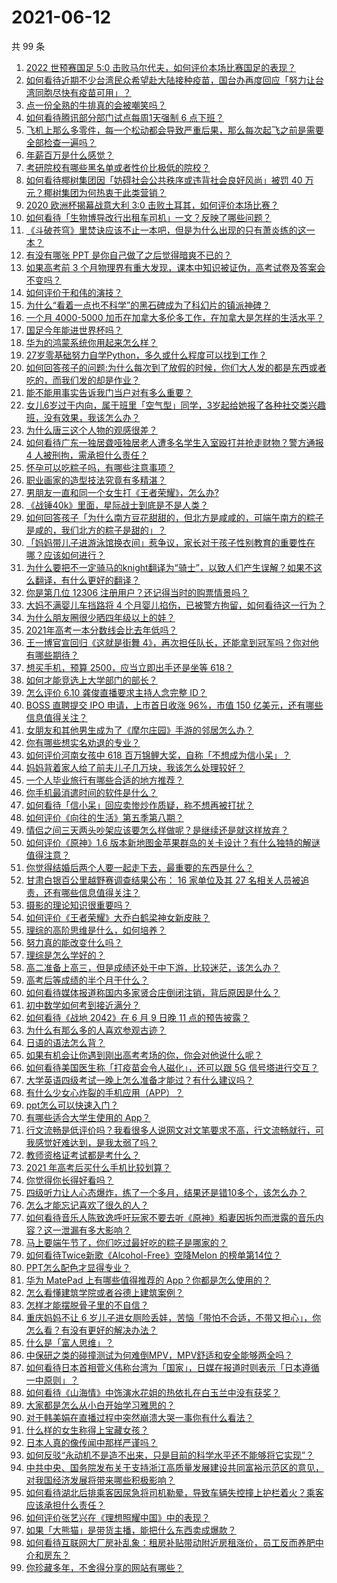 # 2021-06-12

共 99 条

<!-- BEGIN -->
<!-- 最后更新时间 Sat Jun 12 2021 11:06:38 GMT+0800 (China Standard Time) -->

1. [2022 世预赛国足 5:0
   击败马尔代夫，如何评价本场比赛国足的表现？](https://www.zhihu.com/question/464568249)
2. [如何看待近期不少台湾民众希望赴大陆接种疫苗，国台办再度回应「努力让台湾同胞尽快有疫苗可用」？](https://www.zhihu.com/question/464418798)
3. [点一份全熟的牛排真的会被嘲笑吗？](https://www.zhihu.com/question/58762730)
4. [如何看待腾讯部分部门试点每周1天强制 6 点下班？](https://www.zhihu.com/question/464450515)
5. [飞机上那么多零件，每一个松动都会导致严重后果，那么每次起飞之前是需要全部检查一遍吗？](https://www.zhihu.com/question/463612668)
6. [年薪百万是什么感觉？](https://www.zhihu.com/question/394637216)
7. [考研院校有哪些黑名单或者性价比极低的院校？](https://www.zhihu.com/question/280848134)
8. [如何看待椰树集团因「妨碍社会公共秩序或违背社会良好风尚」被罚 40
   万元？椰树集团为何热衷于此类营销？](https://www.zhihu.com/question/464473879)
9. [2020 欧洲杯揭幕战意大利 3:0
   击败土耳其，如何评价本场比赛？](https://www.zhihu.com/question/464454217)
10. [如何看待「生物博导改行出租车司机」一文？反映了哪些问题？](https://www.zhihu.com/question/464508365)
11. [《斗破苍穹》里焚诀应该不止一本吧，但是为什么出现的只有萧炎练的这一本？](https://www.zhihu.com/question/464059396)
12. [有没有哪张 PPT 是你自己做了之后觉得暗爽不已的？](https://www.zhihu.com/question/312454495)
13. [如果高考前 3
    个月物理界有重大发现，课本中知识被证伪，高考试卷及答案会不变吗？](https://www.zhihu.com/question/463553981)
14. [如何评价于和伟的演技？](https://www.zhihu.com/question/48335002)
15. [为什么“看着一点也不科学”的黑石碑成为了科幻片的镇派神碑？](https://www.zhihu.com/question/311303973)
16. [一个月 4000-5000
    加币在加拿大多伦多工作，在加拿大是怎样的生活水平？](https://www.zhihu.com/question/307481892)
17. [国足今年能进世界杯吗？](https://www.zhihu.com/question/461141381)
18. [华为的鸿蒙系统你用起来怎么样？](https://www.zhihu.com/question/459846239)
19. [27岁零基础努力自学Python，多久或什么程度可以找到工作？](https://www.zhihu.com/question/27690970)
20. [如何回答孩子的问题:为什么每次到了放假的时候，你们大人发的都是东西或者吃的，而我们发的却是作业？](https://www.zhihu.com/question/264436872)
21. [能不能用事实告诉我门当户对有多么重要？](https://www.zhihu.com/question/279552421)
22. [女儿6岁过于内向，属于班里「空气型」同学，3岁起给她报了各种社交类兴趣班，没有效果，我该怎么办？](https://www.zhihu.com/question/464021053)
23. [为什么唐三这个人物的观感很差？](https://www.zhihu.com/question/462263899)
24. [如何看待广东一独居聋哑独居老人遭多名学生入室殴打并抢走财物？警方通报 4
    人被刑拘，需承担什么责任？](https://www.zhihu.com/question/464245440)
25. [怀孕可以吃粽子吗，有哪些注意事项？](https://www.zhihu.com/question/454782677)
26. [职业画家的造型技法究竟有多精湛？](https://www.zhihu.com/question/273919371)
27. [男朋友一直和同一个女生打《王者荣耀》，怎么办?](https://www.zhihu.com/question/452772078)
28. [《战锤40k》里面，星际战士到底是不是人类？](https://www.zhihu.com/question/459046677)
29. [如何回答孩子「为什么南方豆花甜甜的，但北方是咸咸的，可端午南方的粽子是咸的，我们北方的粽子是甜的」？](https://www.zhihu.com/question/463726781)
30. [「妈妈带儿子进游泳馆换衣间」惹争议，家长对于孩子性别教育的重要性在哪？应该如何进行？](https://www.zhihu.com/question/464095184)
31. [为什么要把不一定骑马的knight翻译为“骑士”，以致人们产生误解？如果不这么翻译，有什么更好的翻译？](https://www.zhihu.com/question/454202202)
32. [你是第几位 12306 注册用户？还记得当时的购票情景吗？](https://www.zhihu.com/question/464291082)
33. [大妈不满婴儿车挡路将 4
    个月婴儿掐伤，已被警方拘留，如何看待这一行为？](https://www.zhihu.com/question/464404071)
34. [为什么朋友圈很少晒四年级以上的娃？](https://www.zhihu.com/question/462953490)
35. [2021年高考一本分数线会比去年低吗？](https://www.zhihu.com/question/464003745)
36. [王一博官宣回归《这就是街舞
    4》，再次担任队长，还能拿到冠军吗？你对他有哪些期待？](https://www.zhihu.com/question/464293874)
37. [想买手机，预算 2500，应当立即出手还是坐等 618？](https://www.zhihu.com/question/449010803)
38. [如何才能竞选上大学部门的部长？](https://www.zhihu.com/question/366935090)
39. [怎么评价 6.10 龚俊直播要求主持人念完整 ID？](https://www.zhihu.com/question/464365051)
40. [BOSS 直聘提交 IPO 申请，上市首日收涨 96%，市值 150
    亿美元，还有哪些信息值得关注？](https://www.zhihu.com/question/461136197)
41. [女朋友和其他男生成为了《摩尔庄园》手游的邻居怎么办？](https://www.zhihu.com/question/463203335)
42. [你有哪些想实名劝退的专业？](https://www.zhihu.com/question/463744125)
43. [如何评价河南女孩中 618
    百万锦鲤大奖，自称「不想成为信小呆」？](https://www.zhihu.com/question/464239351)
44. [妈妈背着家人给了前夫儿子几万块，我该怎么处理较好？](https://www.zhihu.com/question/463949860)
45. [一个人毕业旅行有哪些合适的地方推荐？](https://www.zhihu.com/question/462789810)
46. [你手机最消遣时间的软件是什么？](https://www.zhihu.com/question/355195888)
47. [如何看待「信小呆」回应卖惨炒作质疑，称不想再被打扰？](https://www.zhihu.com/question/463236322)
48. [如何评价《向往的生活》第五季第八期？](https://www.zhihu.com/question/464403699)
49. [情侣之间三天两头吵架应该要怎么样做呢？是继续还是就这样放弃？](https://www.zhihu.com/question/306964200)
50. [如何评价《原神》1.6
    版本新地图金苹果群岛的关卡设计？有什么独特的解谜值得注意？](https://www.zhihu.com/question/464407978)
51. [你觉得结婚后两个人要一起走下去，最重要的东西是什么？](https://www.zhihu.com/question/462707693)
52. [甘肃白银百公里越野赛调查结果公布： 16 家单位及其 27
    名相关人员被追责，还有哪些信息值得关注？](https://www.zhihu.com/question/464487115)
53. [摄影的理论知识很重要吗？](https://www.zhihu.com/question/440382270)
54. [如何评价《王者荣耀》大乔白鹤梁神女新皮肤？](https://www.zhihu.com/question/464267687)
55. [理综的高阶思维是什么，如何培养？](https://www.zhihu.com/question/287426676)
56. [努力真的能改变什么吗？](https://www.zhihu.com/question/463071441)
57. [理综是怎么学好的？](https://www.zhihu.com/question/384748313)
58. [高二准备上高三，但是成绩还处于中下游，比较迷茫，该怎么办？](https://www.zhihu.com/question/462126835)
59. [高考后等成绩的半个月干什么？](https://www.zhihu.com/question/463996138)
60. [如何看待媒体报道称国内多家贤合庄倒闭注销，背后原因是什么？](https://www.zhihu.com/question/464128187)
61. [初中数学如何考到接近满分？](https://www.zhihu.com/question/268169984)
62. [如何看待《战地 2042》在 6 月 9 日晚 11
    点的预告披露？](https://www.zhihu.com/question/464165512)
63. [为什么有那么多的人喜欢参观古迹？](https://www.zhihu.com/question/290915559)
64. [日语的语法怎么背？](https://www.zhihu.com/question/352141891)
65. [如果有机会让你遇到刚出高考考场的你，你会对他说什么呢？](https://www.zhihu.com/question/464165757)
66. [如何看待美国医生称「打疫苗会令人磁化」，还可以跟 5G
    信号塔进行交互？](https://www.zhihu.com/question/464299413)
67. [大学英语四级考试一晚上怎么准备才能过？有什么建议吗？](https://www.zhihu.com/question/360759673)
68. [有什么少女心炸裂的手机应用（APP）？](https://www.zhihu.com/question/307170527)
69. [ppt怎么可以快速入门？](https://www.zhihu.com/question/344423145)
70. [有哪些适合大学生使用的 App？](https://www.zhihu.com/question/21482079)
71. [行文流畅是低评价吗？我看很多人说网文对文笔要求不高，行文流畅就行，可我感觉好难达到，是我太弱了吗？](https://www.zhihu.com/question/463769238)
72. [教师资格证考试都是考什么？](https://www.zhihu.com/question/314936018)
73. [2021 年高考后买什么手机比较划算？](https://www.zhihu.com/question/463714731)
74. [你觉得你长得好看吗？](https://www.zhihu.com/question/429414606)
75. [四级听力让人心态爆炸，练了一个多月，结果还是错10多个，该怎么办？](https://www.zhihu.com/question/433197471)
76. [怎么才能忘记喜欢了很久的人？](https://www.zhihu.com/question/456682944)
77. [如何看待音乐人陈致逸呼吁玩家不要去听《原神》稻妻因拆包而泄露的音乐内容？这一泄漏有多大影响？](https://www.zhihu.com/question/464281976)
78. [马上要端午节了，你们吃过最好吃的粽子是哪家的？](https://www.zhihu.com/question/463583026)
79. [如何看待Twice新歌《Alcohol-Free》空降Melon
    的榜单第14位？](https://www.zhihu.com/question/464114702)
80. [PPT怎么配色才显得专业？](https://www.zhihu.com/question/22054234)
81. [华为 MatePad 上有哪些值得推荐的
    App？你都是怎么使用的？](https://www.zhihu.com/question/464395063)
82. [怎么看懂建筑学院或者谷德上建筑案例？](https://www.zhihu.com/question/461555865)
83. [怎样才能摆脱骨子里的不自信？](https://www.zhihu.com/question/327333707)
84. [重庆妈妈不让 6
    岁儿子进女厕险丢娃，苦恼「带怕不合适，不带又担心」，你怎么看？有没有更好的解决办法？](https://www.zhihu.com/question/463835106)
85. [什么是「富人思维」？](https://www.zhihu.com/question/26980854)
86. [中保研之类的碰撞测试为何难倒MPV，MPV舒适和安全能够两全吗？](https://www.zhihu.com/question/459111403)
87. [如何看待日本首相菅义伟称台湾为「国家」，日媒在报道时则表示「日本遵循一中原则」？](https://www.zhihu.com/question/464290695)
88. [如何看待《山海情》中饰演水花姐的热依扎在白玉兰中没有获奖？](https://www.zhihu.com/question/464344108)
89. [大家都是怎么从小白开始学习雅思的？](https://www.zhihu.com/question/288558270)
90. [对于韩美娟在直播过程中突然崩溃大哭一事你有什么看法？](https://www.zhihu.com/question/463914779)
91. [什么样的女生称得上宝藏女孩？](https://www.zhihu.com/question/315331056)
92. [日本人真的像传闻中那样严谨吗？](https://www.zhihu.com/question/20347612)
93. [如何反驳“永动机不是造不出来，只是目前的科学水平还不能够将它实现”？](https://www.zhihu.com/question/459256609)
94. [中共中央、国务院发布关于支持浙江高质量发展建设共同富裕示范区的意见，对我国经济发展将带来哪些积极影响？](https://www.zhihu.com/question/464319522)
95. [如何看待湖北后排乘客因尿急将司机勒晕，导致车辆失控撞上护栏着火？乘客应该承担什么责任？](https://www.zhihu.com/question/463527409)
96. [如何评价张艺兴在《理想照耀中国》中的表现？](https://www.zhihu.com/question/464195351)
97. [如果「大熊猫」是带货主播，能把什么东西卖成爆款？](https://www.zhihu.com/question/464055248)
98. [如何看待互联网大厂房补乱象：租房补贴带动附近房租涨价，员工反而养肥中介和房东？](https://www.zhihu.com/question/464358170)
99. [你珍藏多年，不舍得分享的网站有哪些？](https://www.zhihu.com/question/387667065)

<!-- END -->
